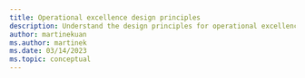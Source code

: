 ```yaml
---
title: Operational excellence design principles
description: Understand the design principles for operational excellence within the Azure Well-Architected Framework.
author: martinekuan
ms.author: martinek
ms.date: 03/14/2023
ms.topic: conceptual
---
```

